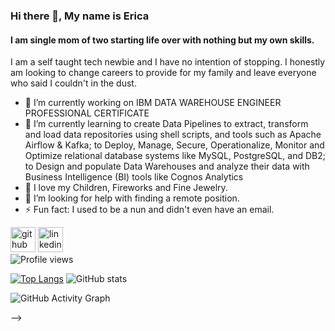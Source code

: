 ### Hi there 👋, My name is Erica
#### I am single mom of two starting life over with nothing but my own skills.
I am a self taught tech newbie and I have no intention of stopping. I honestly am looking to change careers to provide for my family and leave everyone who said I couldn't in the dust. 

- 🔭 I’m currently working on IBM DATA WAREHOUSE ENGINEER PROFESSIONAL CERTIFICATE  
- 🌱 I’m currently learning to create Data Pipelines to extract, transform and load data repositories using shell scripts, and tools such as Apache Airflow & Kafka; to Deploy, Manage, Secure, Operationalize, Monitor and Optimize relational database systems like MySQL, PostgreSQL, and DB2; to Design and populate Data Warehouses and analyze their data with Business Intelligence (BI) tools like Cognos Analytics 
- 💞️ I love my Children, Fireworks and Fine Jewelry.
- 🤔 I’m looking for help with finding a remote position. 
- ⚡ Fun fact: I used to be a nun and didn't even have an email. 

[<img src='https://cdn.jsdelivr.net/npm/simple-icons@3.0.1/icons/github.svg' alt='github' height='40'>](https://github.com/eRiCoLa73)  [<img src='https://cdn.jsdelivr.net/npm/simple-icons@3.0.1/icons/linkedin.svg' alt='linkedin' height='40'>](https://www.linkedin.com/in/https://www.linkedin.com/in/ericacuerbo//)  
![Profile views](https://gpvc.arturio.dev/eRiCoLa73)  

[![Top Langs](https://github-readme-stats.vercel.app/api/top-langs/?username=eRiCoLa73)](https://github.com/anuraghazra/github-readme-stats)
![GitHub stats](https://github-readme-stats.vercel.app/api?username=eRiCoLa73&show_icons=true)  


![GitHub Activity Graph](https://activity-graph.herokuapp.com/graph?username=eRiCoLa73)  


-->


